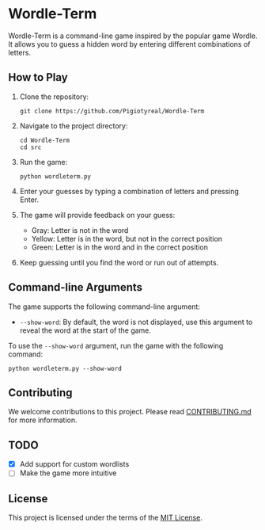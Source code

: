 # Wordle-Term

Wordle-Term is a command-line game inspired by the popular game Wordle. It allows you to guess a hidden word by entering different combinations of letters.

## How to Play

1. Clone the repository:
    ```
    git clone https://github.com/Pigiotyreal/Wordle-Term
    ```

2. Navigate to the project directory:
    ```shell
    cd Wordle-Term
    cd src
    ```

3. Run the game:
    ```shell
    python wordleterm.py
    ```

4. Enter your guesses by typing a combination of letters and pressing Enter.

5. The game will provide feedback on your guess:
    - Gray: Letter is not in the word
    - Yellow: Letter is in the word, but not in the correct position
    - Green: Letter is in the word and in the correct position

6. Keep guessing until you find the word or run out of attempts.

## Command-line Arguments

The game supports the following command-line argument:

- `--show-word`: By default, the word is not displayed, use this argument to reveal the word at the start of the game.

To use the `--show-word` argument, run the game with the following command:
```shell
python wordleterm.py --show-word
```

## Contributing
We welcome contributions to this project. Please read [CONTRIBUTING.md](CONTRIBUTING.md) for more information.

## TODO
- [x] Add support for custom wordlists
- [ ] Make the game more intuitive

## License
This project is licensed under the terms of the [MIT License](LICENSE).